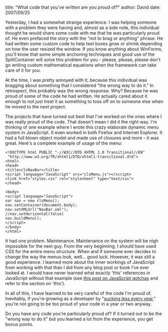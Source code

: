 
title: "What code that you've written are you proud of?"
author: David
date: 2007/09/25

Yesterday, I had a somewhat strange experience. I was helping someone with a problem they were having and, almost as a side note, this individual thought he would share some code with me that he was particularly proud of. He even prefaced the story with the "not to brag or anything" phrase. He had written some custom code to help text boxes grow or shrink depending on how the user resized the window. If you know anything about WinForms, you'll know that some simple anchoring techniques and good use of the SplitContainer will solve this problem for you - please, please, please don't go writing custom mathematical equations when the framework can take care of it for you. 

At the time, I was pretty annoyed with it, because this individual was bragging about something that I considered "the wrong way to do it." In retrospect, this probably was the wrong response. Why? Because he was proud of some of the code he had written. He actually cared about it enough to not just treat it as something to toss off on to someone else when he moved to the next project.

The projects that have turned out best that I've worked on the ones where I was really proud of the code. That doesn't mean I did it the right way. I'm thinking of one example where I wrote this crazy elaborate dynamic menu system in JavaScript. It even worked in both Firefox and Internet Explorer. It had a full blown object model and made use of closures and more - it was great. Here's a complete example of usage of the menu:

    <!DOCTYPE html PUBLIC "-//W3C//DTD XHTML 1.0 Transitional//EN" 
     "http://www.w3.org/TR/xhtml1/DTD/xhtml1-transitional.dtd">
    <html>
    <head>
    <title>clsNavBar</title>
    <script language="JavaScript" src="clsMenu.js"></script>
    <link href="styles.css" rel="stylesheet" type="text/css">
    </head>

    <body>
    <script language="JavaScript">
    var nav = new clsMenu();
    nav.setContainer(document.body);
    nav.setXMLUrl("NavBar.xml");
    //nav.setHorizontal(false)
    nav.buildMenu();
    </script>
    </body>
    </html>

It had one problem. Maintenance. Maintenance on the system will be nigh impossible for the next guy. From the very beginning, I should have used CSS for the entire menu structure. When and if someone ever decides to change the way the menus look, well... good luck. However, it was still a good experience. I learned more about the inner workings of JavaScript from working with that than I did from any blog post or book I've ever looked at. I would have never learned what exactly 'this' references in JavaScript without that example (see [this post on JavaScript gotchas](http://www.fitzblog.com/tabid/17782/bid/2127/Nine-Javascript-Gotchas.aspx) and refer to the section on 'this'). 

In all of this, I have learned to be very careful of the code I'm proud of. Inevitably, if you're growing as a developer by "[sucking less every year](http://www.codinghorror.com/blog/archives/000530.html)," you're not going to be too proud of your code in a year or two anyway. 

Do you have any code you're particularly proud of? If it turned out to be the "wrong way to do it" but you learned a lot from the experience, you get bonus points.
